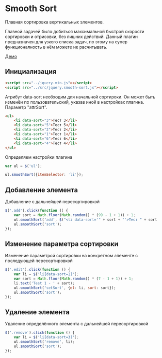 # Smooth Sort
Плавная сортировка вертикальных элементов.

Главной задачей было добиться максимальной быстрой скорости сортировки и отрисовки, без лишних действий.
Данный плагин предназначен для узкого списка задач, по этому на супер функционалность в нём можете не расчитывать.

[Демо](http://smooth-sort.infoblog1.ru/demo/)

## Инициализация

```html
<script src="../jquery.min.js"></script>
<script src="../src/jquery.smooth-sort.js"></script>
```

Атрибут data-sort необходим для начальной сортироки. Он может быть изменён по пользовательский, указав иной в настройках плагина. Параметр "attrSort".
```html
<ul>
    <li data-sort="3">Тест 3</li>
    <li data-sort="5">Тест 5</li>
    <li data-sort="2">Тест 2</li>
    <li data-sort="1">Тест 1</li>
    <li data-sort="6">Тест 6</li>
    <li data-sort="4">Тест 4</li>
</ul>
```

Определяем настройки плагина
```javascript
var ul = $('ul');

ul.smoothSort({itemSelector: 'li'});
```

## Добавление элемента
Добавление с дальнейшей пересортировкой
```javascript
$('.add').click(function () {
    var sort = Math.floor(Math.random() * (99 - 1 + 1)) + 1;
    ul.smoothSort('add', $("<li data-sort='" + sort + "'>Тест " + sort + "</li>"));
    ul.smoothSort('sort');
});
```

## Изменение параметра сортировки
Изменение параметрой сортировки на конкретном элементе с последующей пересортировкой
```javascript
$('.edit').click(function () {
    var li = $('li[data-sort=1]');
    var sort = Math.floor(Math.random() * (7 - 1 + 1)) + 1;
    li.text('Test 1 - ' + sort);
    ul.smoothSort('setSort', {el: li, sort: sort});
    ul.smoothSort('sort');
});
```

## Удаление элемента
Удаление определённого элемента с дальнейшей пересортировкой
```javascript
$('.remove').click(function () {
    var li = $('li[data-sort=3]');
    ul.smoothSort('remove', li);
    ul.smoothSort('sort');
});
```